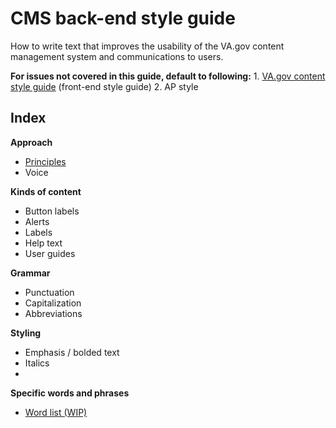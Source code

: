 # CMS back-end style guide

How to write text that improves the usability of the VA.gov content management system and communications to users.

**For issues not covered in this guide, default to following:** 1. [VA.gov content style guide](https://design.va.gov/content-style-guide/index) \(front-end style guide\) 2. AP style

## Index

**Approach**

* [Principles](https://github.com/department-of-veterans-affairs/va.gov-team/blob/master/platform/cms/ux-writing/CMS-back-end-style-guide/principles.md)
* Voice

**Kinds of content**

* Button labels
* Alerts
* Labels
* Help text
* User guides

**Grammar**

* Punctuation
* Capitalization
* Abbreviations

**Styling**

* Emphasis / bolded text
* Italics
* 
**Specific words and phrases**

* [Word list \(WIP\)](https://airtable.com/invite/l?inviteId=invPtEMyH5nFr8AUD&inviteToken=85a9f78aeed3e2ccf9e7e2cffae57418a00203968f984a4f6ceece207ba5905d)


